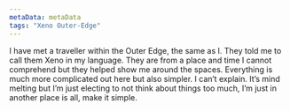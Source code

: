 ```yaml
---
metaData: metaData
tags: "Xeno Outer-Edge"
---
```


I have met a traveller within the Outer Edge, the same as I. They told me to call them Xeno in my language. They are from a place and time I cannot comprehend but they helped show me around the spaces. Everything is much more complicated out here but also simpler. I can’t explain. It’s mind melting but I’m just electing to not think about things too much, I’m just in another place is all, make it simple.